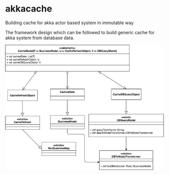 # akkacache
Building cache for akka actor based system in immutable way

The framework design which can be followed to build generic cache for akka system from database data.

![alt text](designforcache.png "Model Design")


